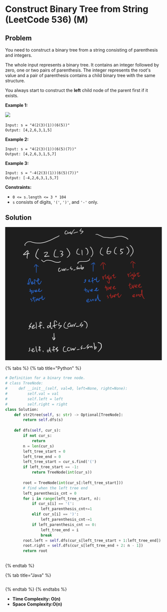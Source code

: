 # Construct Binary Tree from String (LeetCode 536) (M)



## Problem

&#x20;

You need to construct a binary tree from a string consisting of parenthesis and integers.

The whole input represents a binary tree. It contains an integer followed by zero, one or two pairs of parenthesis. The integer represents the root's value and a pair of parenthesis contains a child binary tree with the same structure.

You always start to construct the **left** child node of the parent first if it exists.

&#x20;

**Example 1:**

![](https://assets.leetcode.com/uploads/2020/09/02/butree.jpg)

```
Input: s = "4(2(3)(1))(6(5))"
Output: [4,2,6,3,1,5]
```

**Example 2:**

```
Input: s = "4(2(3)(1))(6(5)(7))"
Output: [4,2,6,3,1,5,7]
```

**Example 3:**

```
Input: s = "-4(2(3)(1))(6(5)(7))"
Output: [-4,2,6,3,1,5,7]
```

&#x20;

**Constraints:**

* `0 <= s.length <= 3 * 104`
* `s` consists of digits, `'('`, `')'`, and `'-'` only.

## Solution

![](<../../../.gitbook/assets/Screen Shot 2021-10-23 at 6.10.56 PM.png>)

{% tabs %}
{% tab title="Python" %}
```python
# Definition for a binary tree node.
# class TreeNode:
#     def __init__(self, val=0, left=None, right=None):
#         self.val = val
#         self.left = left
#         self.right = right
class Solution:
    def str2tree(self, s: str) -> Optional[TreeNode]:
        return self.dfs(s)
    
    def dfs(self, cur_s):
        if not cur_s:
            return 
        n = len(cur_s)
        left_tree_start = 0
        left_tree_end = 0
        left_tree_start = cur_s.find('(')
        if left_tree_start == -1:
            return TreeNode(int(cur_s))
        
        root = TreeNode(int(cur_s[:left_tree_start]))
        # find when the left tree end
        left_parenthesis_cnt = 0
        for i in range(left_tree_start, n):
            if cur_s[i] == '(':
                left_parenthesis_cnt+=1
            elif cur_s[i] == ')':
                left_parenthesis_cnt-=1
            if left_parenthesis_cnt == 0:
                left_tree_end = i
                break
        root.left = self.dfs(cur_s[left_tree_start + 1:left_tree_end])
        root.right = self.dfs(cur_s[left_tree_end + 2: n - 1])
        return root
        
```
{% endtab %}

{% tab title="Java" %}
```java
```
{% endtab %}
{% endtabs %}

* **Time Complexity: O(n)**
* **Space Complexity:O(n)**
